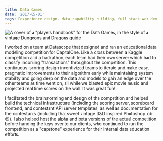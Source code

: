 ```yaml
---
title: Data Games
date: '2017-05-01'
tags: [experience design, data capability building, full stack web dev, facilitation]
---
```


<script>
import img from '$lib/images/players_handbook_cover.png'
import pdf from '$lib/documents/datascope-Capital1_DataGames_Case_Study.pdf'
import DocLinkIcon from '@iconify/icons-fluent/document-link-16-regular'
import IconButton from '$lib/components/iconbutton.svelte'
</script>

<img class="mb-4 sm:mb-1 sm:-mr-16 sm:ml-8 sm:w-96 sm:float-right" src={img} alt='A cover of a "players handbook" for the Data Games, in the style of a vintage Dungeons and Dragons guide' />


I worked on a team at Datascope that designed and ran an educational data modeling competition for CapitalOne. Like a cross between a Kaggle competition and a hackathon, each team had their own server which had to classify incoming "transactions" throughout the competition. This continuous-scoring design incentivized teams to iterate and make easy, pragmatic improvements to their algorithm early while maintaining system stability and going deep on the data and models to gain an edge over the other teams as time went on, all while we blasted epic movie music and projected real time scores on the wall. It was great fun!

I facilitated the brainstorming and design of the competition and helped build the technical infrastructure (including the scoring server, scoreboard frontend, and contestant API server templates) as well as documentation for the contestants (including that sweet vintage D&D inspired Photoshop job 😉). I also helped host the alpha and beta versions of the actual competition before handing the keys over to our clients, who continued to run the competition as a "capstone" experience for their internal data education efforts.

<IconButton href={pdf} icon={DocLinkIcon} text='Read more about the project in a case study'/>
